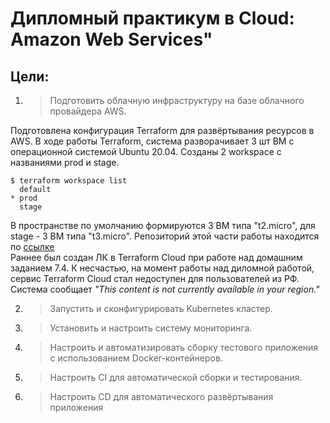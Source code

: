 
# Дипломный практикум в Cloud: Amazon Web Services"

## Цели:

1. > Подготовить облачную инфраструктуру на базе облачного провайдера AWS.    

Подготовлена конфигурация Terraform для развёртывания ресурсов в AWS. В ходе работы Terraform, система разворачивает 3 шт ВМ с операционной системой Ubuntu 20.04. Созданы 2 workspace с названиями prod и stage.  
```
$ terraform workspace list
  default
* prod
  stage
  ```
  В пространстве по умолчанию формируются 3 ВМ типа "t2.micro", для stage - 3 ВМ типа "t3.micro". 
Репозиторий этой части работы находится по [ссылке](https://github.com/Protosuv/devops-diplom-terraform "https://github.com/Protosuv/devops-diplom-terraform")  
Раннее был создан ЛК в Terraform Cloud при работе над домашним заданием 7.4. К несчастью, на момент работы над диломной работой, сервис Terraform Cloud стал недоступен для пользователей из РФ. Система сообщает _"This content is not currently available in your region."_

2. >Запустить и сконфигурировать Kubernetes кластер.
3. >Установить и настроить систему мониторинга.
4. >Настроить и автоматизировать сборку тестового приложения с использованием Docker-контейнеров.
5. >Настроить CI для автоматической сборки и тестирования.
6. >Настроить CD для автоматического развёртывания приложения


